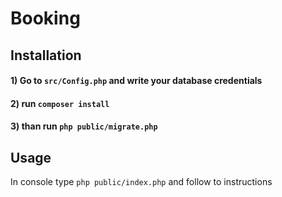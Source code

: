 # Booking

## Installation
#### 1) Go to ```src/Config.php``` and write your database credentials
#### 2) run ```composer install```
#### 3) than run ```php public/migrate.php```

## Usage
In console type ```php public/index.php``` and follow to instructions